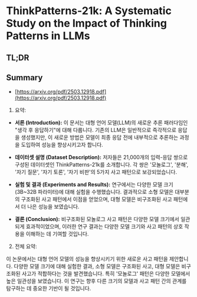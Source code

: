 # ThinkPatterns-21k: A Systematic Study on the Impact of Thinking Patterns in LLMs
## TL;DR
## Summary
- [https://arxiv.org/pdf/2503.12918.pdf](https://arxiv.org/pdf/2503.12918.pdf)

1. 요약:

- **서론 (Introduction):** 이 문서는 대형 언어 모델(LLM)의 새로운 추론 패러다임인 "생각 후 응답하기"에 대해 다룹니다. 기존의 LLM은 일반적으로 즉각적으로 응답을 생성했지만, 이 새로운 방법은 모델이 최종 응답 전에 내부적으로 추론하는 과정을 도입하여 성능을 향상시키고자 합니다.

- **데이터셋 설명 (Dataset Description):** 저자들은 21,000개의 입력-응답 쌍으로 구성된 데이터셋인 ThinkPatterns-21k를 소개합니다. 각 쌍은 '모놀로그', '분해', '자기 질문', '자기 토론', '자기 비판'의 5가지 사고 패턴으로 보강되었습니다.

- **실험 및 결과 (Experiments and Results):** 연구에서는 다양한 모델 크기(3B~32B 파라미터)에 대해 실험을 수행했습니다. 결과적으로 소형 모델은 대부분의 구조화된 사고 패턴에서 이점을 얻었으며, 대형 모델은 비구조화된 사고 패턴에서 더 나은 성능을 보였습니다.

- **결론 (Conclusion):** 비구조화된 모놀로그 사고 패턴은 다양한 모델 크기에서 일관되게 효과적이었으며, 이러한 연구 결과는 다양한 모델 크기와 사고 패턴의 상호 작용을 이해하는 데 기여할 것입니다.

2. 전체 요약:

이 논문에서는 대형 언어 모델의 성능을 향상시키기 위한 새로운 사고 패턴을 제안합니다. 다양한 모델 크기에 대해 실험한 결과, 소형 모델은 구조화된 사고, 대형 모델은 비구조화된 사고가 적합하다는 것을 발견했습니다. 특히 '모놀로그' 패턴은 다양한 모델에서 높은 일관성을 보였습니다. 이 연구는 향후 다른 크기의 모델과 사고 패턴 간의 관계를 탐구하는 데 중요한 기반이 될 것입니다.